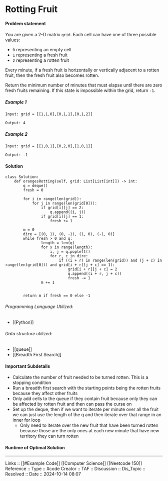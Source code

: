 # Rotting Fruit

#### Problem statement

You are given a 2-D matrix `grid`. Each cell can have one of three possible values:

- `0` representing an empty cell
- `1` representing a fresh fruit
- `2` representing a rotten fruit

Every minute, if a fresh fruit is horizontally or vertically adjacent to a rotten fruit, then the fresh fruit also becomes rotten.

Return the minimum number of minutes that must elapse until there are zero fresh fruits remaining. If this state is impossible within the grid, return `-1`.
##### Example 1
```
Input: grid = [[1,1,0],[0,1,1],[0,1,2]]

Output: 4
```
##### Example 2
```
Input: grid = [[1,0,1],[0,2,0],[1,0,1]]

Output: -1
```
#### Solution
```
class Solution:
    def orangesRotting(self, grid: List[List[int]]) -> int:
        q = deque()
        fresh = 0

        for i in range(len(grid)):
            for j in range(len(grid[0])):
                if grid[i][j] == 2:
                    q.append((i, j))
                if grid[i][j] == 1:
                    fresh += 1

        m = 0
        dire = [(0, 1), (0, -1), (1, 0), (-1, 0)]
        while fresh > 0 and q:
                length = len(q)
                for x in range(length):
                    i, j = q.popleft()
                    for r, c in dire:
                        if ((i + r) in range(len(grid)) and (j + c) in range(len(grid[0])) and grid[i + r][j + c] == 1):
                            grid[i + r][j + c] = 2
                            q.append((i + r, j + c))
                            fresh -= 1
                m += 1 

  
        return m if fresh == 0 else -1
```

###### Programming Language Utilized:

- [[Python]]
###### Data structure utilized:

- [[queue]]
- [[Breadth First Search]]
#### Important Subdetails

- Calculate the number of fruit needed to be turned rotten. This is a stopping condition
- Run a breadth first search with the starting points being the rotten fruits because they affect other fruits
- Only add cells to the queue if they contain fruit because only they can be affected by rotten fruit and then can pass the curse on
- Set up the deque, then if we want to iterate per minute over all the fruit we can just use the length of the q and then iterate over that range in an inner for loop
	- Only need to iterate over the new fruit that have been turned rotten because those are the only ones at each new minute that have new territory they can turn rotten
#### Runtime of Optimal Solution
---
Links :: [[#Example Code]] [[Computer Science]] [[Neetcode 150]]
Reference ::
Type :: #code
Creator ::
TAF ::
Discussion ::
Dis_Topic :: 
Resolved ::
Date :: 2024-10-14 08:07
